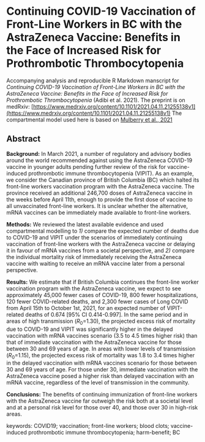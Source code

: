 # Continuing COVID-19 Vaccination of Front-Line Workers in BC with the AstraZeneca Vaccine: Benefits in the Face of Increased Risk for Prothrombotic Thrombocytopenia

Accompanying analysis and reproducible R Markdown manscript for *Continuing COVID-19 Vaccination of Front-Line Workers in BC with the AstraZeneca Vaccine: Benefits in the Face of Increased Risk for Prothrombotic Thrombocytopenia* (Adibi et al. 2021).
The preprint is on medRxiv: [https://www.medrxiv.org/content/10.1101/2021.04.11.21255138v1](https://www.medrxiv.org/content/10.1101/2021.04.11.21255138v1) 
The compartmental model used here is based on [Mulberry et al., 2021](https://github.com/nmulberry/essential-workers-vaccine/)

## Abstract

  **Background:** In March 2021, a number of regulatory and advisory bodies around the world recommended against using the AstraZeneca COVID-19 vaccine in younger adults pending further review of the risk for vaccine-induced prothrombotic immune thrombocytopenia (VIPIT). As an example, we consider the Canadian province of British Columbia (BC) which halted its front-line workers vaccination program with the AstraZeneca vaccine. The province received an additional 246,700 doses of AstraZeneca vaccine in the weeks before April 11th, enough to provide the first dose of vaccine to all unvaccinated front-line workers. It is unclear whether the alternative, mRNA vaccines can be immediately made available to front-line workers. 
  
  **Methods:** We reviewed the latest available evidence and used compartmental modelling to *1)* compare the expected number of deaths due to COVID-19 and VIPIT under the scenarios of immediately continuing vaccination of front-line workers with the AstraZeneca vaccine or delaying it in favour of mRNA vaccines from a societal perspective, and *2)* compare the individual mortality risk of immediately receiving the AstraZeneca vaccine with waiting to receive an mRNA vaccine later from a personal perspective. 
  
  **Results:** We estimate that if British Columbia continues the front-line worker vaccination program with the AstraZeneca vaccine, we expect to see approximately 45,000 fewer cases of COVID-19, 800 fewer hospitalizations, 120 fewer COVID-related deaths, and 2,300 fewer cases of Long COVID from April 15th to October 1st, 2021, for an expected number of VIPIT-related deaths of 0.674 [95% CI 0.414-0.997]. In the same period and in areas of high transmission ($R_0$=1.30), the projected excess risk of mortality due to COVID-19 and VIPIT was significantly higher in the delayed vaccination with mRNA vaccines scenario (3.5 to 4.5 times higher risk) than that of immediate vaccination with the AstraZeneca vaccine for those between 30 and 69 years of age. In areas with lower levels of transmission ($R_0$=1.15), the projected excess risk of mortality was 1.8 to 3.4 times higher in the delayed vaccination with mRNA vaccines scenario for those between 30 and 69 years of age. For those under 30, immediate vaccination with the AstraZeneca vaccine posed a higher risk than delayed vaccination with an mRNA vaccine, regardless of the level of transmission in the community.
  
  **Conclusions:** The benefits of continuing immunization of front-line workers with the AstraZeneca vaccine far outweigh the risk both at a societal level and at a personal risk level for those over 40, and those over 30 in high-risk areas.  
  
keywords: COVID19; vaccination; front-line workers; blood clots; vaccine-induced prothrombotic immune thrombocytopenia; harm-benefit; BC
